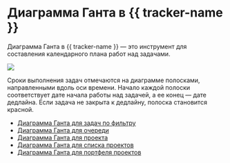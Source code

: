 # Диаграмма Ганта в {{ tracker-name }}

Диаграмма Ганта в {{ tracker-name }} — это инструмент для составления календарного плана работ над задачами.

![](../../_assets/tracker/gantt.png)

Сроки выполнения задач отмечаются на диаграмме полосками, направленными вдоль оси времени. Начало каждой полоски соответствует дате начала работы над задачей, а ее конец — дате дедлайна. Если задача не закрыта к дедлайну, полоска становится красной.

- [Диаграмма Ганта для задач по фильтру](search.md)
- [Диаграмма Ганта для очереди](queue.md)
- [Диаграмма Ганта для проекта](project.md)
- [Диаграмма Ганта для списка проектов](list-of-projects.md)
- [Диаграмма Ганта для портфеля проектов](portfolio.md)